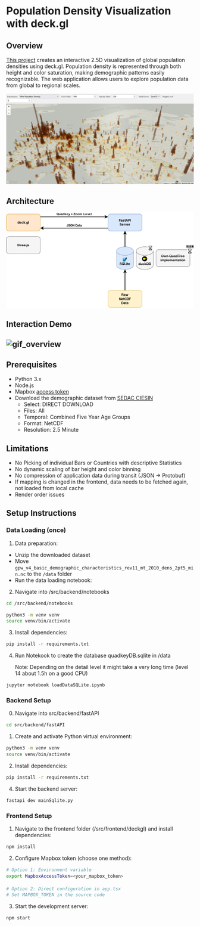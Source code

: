 # Population Density Visualization with deck.gl

## Overview

[This project](https://github.com/Pfanfel/rtviz_world_pop) creates an interactive 2.5D visualization of global population densities using deck.gl. Population density is represented through both height and color saturation, making demographic patterns easily recognizable. The web application allows users to explore population data from global to regional scales.

![frontend_screenshot](assets/pop_viz_demo.png)

## Architecture

![architecture](assets/architecture.png)

## Interaction Demo

## ![gif_overview](assets/overview_pop_viz.gif)

## Prerequisites

- Python 3.x
- Node.js
- Mapbox [access token](https://docs.mapbox.com/help/getting-started/access-tokens/)
- Download the demographic dataset from [SEDAC CIESIN](https://www.earthdata.nasa.gov/data/catalog/sedac-ciesin-sedac-gpwv4-bdc-r11-4.11)
  - Select: DIRECT DOWNLOAD
  - Files: All
  - Temporal: Combined Five Year Age Groups
  - Format: NetCDF
  - Resolution: 2.5 Minute

## Limitations

- No Picking of individual Bars or Countries with descriptive Statistics
- No dynamic scaling of bar height and color binning
- No compression of application data during transit (JSON → Protobuf)
- If mapping is changed in the frontend, data needs to be fetched again, not loaded from local cache
- Render order issues

## Setup Instructions

### Data Loading (once)

1. Data preparation:

- Unzip the downloaded dataset
- Move `gpw_v4_basic_demographic_characteristics_rev11_mt_2010_dens_2pt5_min.nc` to the `/data` folder
- Run the data loading notebook:

2. Navigate into /src/backend/notebooks

```bash
cd /src/backend/notebooks
```

```bash
python3 -m venv venv
source venv/bin/activate
```

3. Install dependencies:

```bash
pip install -r requirements.txt
```

4. Run Notekook to create the database quadkeyDB.sqlite in /data

   Note: Depending on the detail level it might take a very long time (level 14 about 1.5h on a good CPU)

```bash
jupyter notebook loadDataSQLite.ipynb
```

### Backend Setup

0. Navigate into src/backend/fastAPI

```bash
cd src/backend/fastAPI
```

1. Create and activate Python virtual environment:

```bash
python3 -m venv venv
source venv/bin/activate
```

2. Install dependencies:

```bash
pip install -r requirements.txt
```

4. Start the backend server:

```bash
fastapi dev mainSqlite.py
```

### Frontend Setup

1. Navigate to the frontend folder (/src/frontend/deckgl) and install dependencies:

```bash
npm install
```

2. Configure Mapbox token (choose one method):

```bash
# Option 1: Environment variable
export MapboxAccessToken=<your_mapbox_token>

# Option 2: Direct configuration in app.tsx
# Set MAPBOX_TOKEN in the source code
```

3. Start the development server:

```bash
npm start
```
